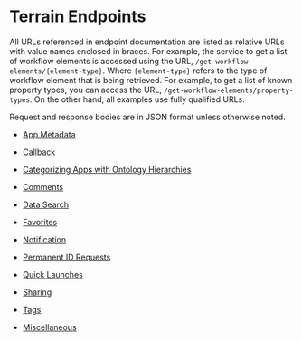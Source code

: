 # Terrain Endpoints

All URLs referenced in endpoint documentation are listed as relative URLs with value names enclosed in braces.
For example, the service to get a list of workflow elements is accessed using the URL, `/get-workflow-elements/{element-type}`.
Where `{element-type}` refers to the type of workflow element that is being retrieved.
For example, to get a list of known property types, you can access the URL, `/get-workflow-elements/property-types`.
On the other hand, all examples use fully qualified URLs.

Request and response bodies are in JSON format unless otherwise noted.

* [App Metadata](app-metadata.md)

* [Callback](callbacks.md)

* [Categorizing Apps with Ontology Hierarchies](app-ontologies.md)

* [Comments](comments.md)

* [Data Search](filesystem/search.md)

* [Favorites](favorites.md)

* [Notification](notifications.md)

* [Permanent ID Requests](permanent-id-requests.md)

* [Quick Launches](quick-launches.md)

* [Sharing](sharing.md)

* [Tags](tags.md)

* [Miscellaneous](misc.md)
